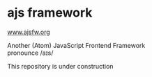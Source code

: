 # ajs framework
www.ajsfw.org

Another (Atom) JavaScript Frontend Framework<br />
pronounce /aɪs/



This repository is under construction
